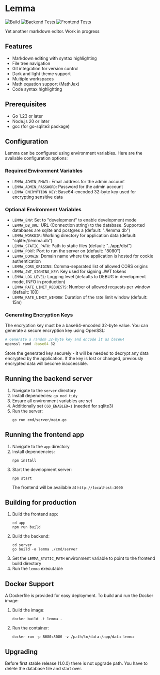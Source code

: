 # Lemma

![Build](https://github.com/lordmathis/lemma/actions/workflows/build-and-release.yml/badge.svg) ![Backend Tests](https://github.com/lordmathis/lemma/actions/workflows/go-test.yml/badge.svg) ![Frontend Tests](https://github.com/lordmathis/lemma/actions/workflows/frontend-tests.yml/badge.svg)

Yet another markdown editor. Work in progress

## Features

- Markdown editing with syntax highlighting
- File tree navigation
- Git integration for version control
- Dark and light theme support
- Multiple workspaces
- Math equation support (MathJax)
- Code syntax highlighting

## Prerequisites

- Go 1.23 or later
- Node.js 20 or later
- gcc (for go-sqlite3 package)

## Configuration

Lemma can be configured using environment variables. Here are the available configuration options:

### Required Environment Variables

- `LEMMA_ADMIN_EMAIL`: Email address for the admin account
- `LEMMA_ADMIN_PASSWORD`: Password for the admin account
- `LEMMA_ENCRYPTION_KEY`: Base64-encoded 32-byte key used for encrypting sensitive data

### Optional Environment Variables

- `LEMMA_ENV`: Set to "development" to enable development mode
- `LEMMA_DB_URL`: URL (Connection string) to the database. Supported databases are sqlite and postgres a (default: "./lemma.db")
- `LEMMA_WORKDIR`: Working directory for application data (default: "sqlite://lemma.db")
- `LEMMA_STATIC_PATH`: Path to static files (default: "../app/dist")
- `LEMMA_PORT`: Port to run the server on (default: "8080")
- `LEMMA_DOMAIN`: Domain name where the application is hosted for cookie authentication
- `LEMMA_CORS_ORIGINS`: Comma-separated list of allowed CORS origins
- `LEMMA_JWT_SIGNING_KEY`: Key used for signing JWT tokens
- `LEMMA_LOG_LEVEL`: Logging level (defaults to DEBUG in development mode, INFO in production)
- `LEMMA_RATE_LIMIT_REQUESTS`: Number of allowed requests per window (default: 100)
- `LEMMA_RATE_LIMIT_WINDOW`: Duration of the rate limit window (default: 15m)

### Generating Encryption Keys

The encryption key must be a base64-encoded 32-byte value. You can generate a secure encryption key using OpenSSL:

```bash
# Generate a random 32-byte key and encode it as base64
openssl rand -base64 32
```

Store the generated key securely - it will be needed to decrypt any data encrypted by the application. If the key is lost or changed, previously encrypted data will become inaccessible.

## Running the backend server

1. Navigate to the `server` directory
2. Install dependecies: `go mod tidy`
3. Ensure all environment variables are set
4. Additionally set `CGO_ENABLED=1` (needed for sqlite3)
5. Run the server:
   ```
   go run cmd/server/main.go
   ```

## Running the frontend app

1. Navigate to the `app` directory
2. Install dependencies:
   ```
   npm install
   ```
3. Start the development server:
   ```
   npm start
   ```
   The frontend will be available at `http://localhost:3000`

## Building for production

1. Build the frontend app:
   ```
   cd app
   npm run build
   ```
2. Build the backend:
   ```
   cd server
   go build -o lemma ./cmd/server
   ```
3. Set the `LEMMA_STATIC_PATH` environment variable to point to the frontend build directory
4. Run the `lemma` executable

## Docker Support

A Dockerfile is provided for easy deployment. To build and run the Docker image:

1. Build the image:
   ```
   docker build -t lemma .
   ```
2. Run the container:
   ```
   docker run -p 8080:8080 -v /path/to/data:/app/data lemma
   ```

## Upgrading

Before first stable release (1.0.0) there is not upgrade path. You have to delete the database file and start over.
